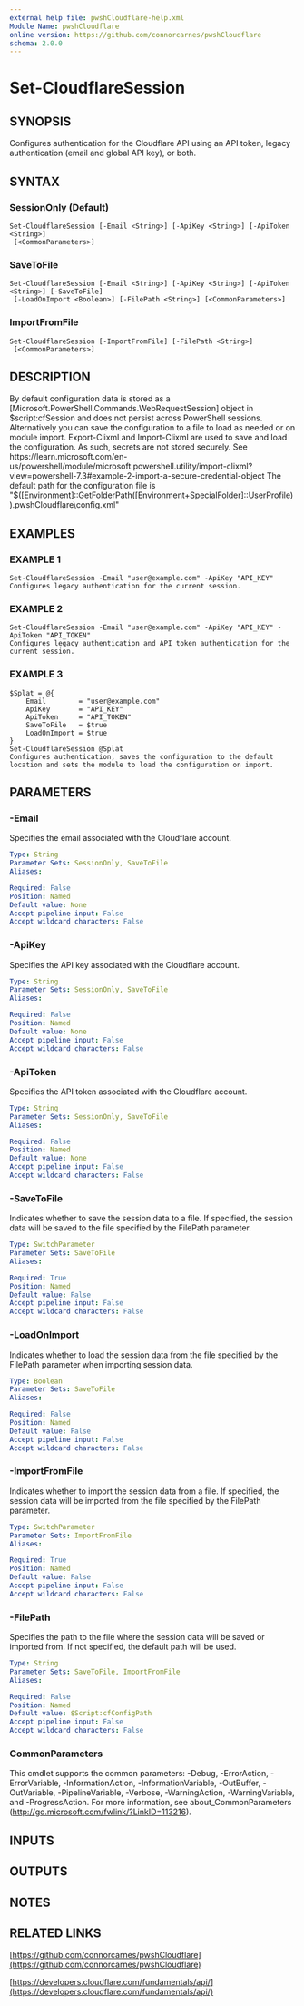 ```yaml
---
external help file: pwshCloudflare-help.xml
Module Name: pwshCloudflare
online version: https://github.com/connorcarnes/pwshCloudflare
schema: 2.0.0
---
```


# Set-CloudflareSession

## SYNOPSIS
Configures authentication for the Cloudflare API using an API token, legacy authentication (email and global API key), or both.

## SYNTAX

### SessionOnly (Default)
```
Set-CloudflareSession [-Email <String>] [-ApiKey <String>] [-ApiToken <String>]
 [<CommonParameters>]
```

### SaveToFile
```
Set-CloudflareSession [-Email <String>] [-ApiKey <String>] [-ApiToken <String>] [-SaveToFile]
 [-LoadOnImport <Boolean>] [-FilePath <String>] [<CommonParameters>]
```

### ImportFromFile
```
Set-CloudflareSession [-ImportFromFile] [-FilePath <String>]
 [<CommonParameters>]
```

## DESCRIPTION
By default configuration data is stored as a \[Microsoft.PowerShell.Commands.WebRequestSession\] object in $script:cfSession and does not persist across PowerShell sessions.
Alternatively you can save the configuration to a file to load as needed or on module import.
Export-Clixml and Import-Clixml are used to save and load the configuration.
As such, secrets are not stored securely.
See https://learn.microsoft.com/en-us/powershell/module/microsoft.powershell.utility/import-clixml?view=powershell-7.3#example-2-import-a-secure-credential-object
The default path for the configuration file is "$(\[Environment\]::GetFolderPath(\[Environment+SpecialFolder\]::UserProfile))\.pwshCloudflare\config.xml"

## EXAMPLES

### EXAMPLE 1
```
Set-CloudflareSession -Email "user@example.com" -ApiKey "API_KEY"
Configures legacy authentication for the current session.
```

### EXAMPLE 2
```
Set-CloudflareSession -Email "user@example.com" -ApiKey "API_KEY" -ApiToken "API_TOKEN"
Configures legacy authentication and API token authentication for the current session.
```

### EXAMPLE 3
```
$Splat = @{
    Email        = "user@example.com"
    ApiKey       = "API_KEY"
    ApiToken     = "API_TOKEN"
    SaveToFile   = $true
    LoadOnImport = $true
}
Set-CloudflareSession @Splat
Configures authentication, saves the configuration to the default location and sets the module to load the configuration on import.
```

## PARAMETERS

### -Email
Specifies the email associated with the Cloudflare account.

```yaml
Type: String
Parameter Sets: SessionOnly, SaveToFile
Aliases:

Required: False
Position: Named
Default value: None
Accept pipeline input: False
Accept wildcard characters: False
```

### -ApiKey
Specifies the API key associated with the Cloudflare account.

```yaml
Type: String
Parameter Sets: SessionOnly, SaveToFile
Aliases:

Required: False
Position: Named
Default value: None
Accept pipeline input: False
Accept wildcard characters: False
```

### -ApiToken
Specifies the API token associated with the Cloudflare account.

```yaml
Type: String
Parameter Sets: SessionOnly, SaveToFile
Aliases:

Required: False
Position: Named
Default value: None
Accept pipeline input: False
Accept wildcard characters: False
```

### -SaveToFile
Indicates whether to save the session data to a file.
If specified, the session data will be saved to the file specified by the FilePath parameter.

```yaml
Type: SwitchParameter
Parameter Sets: SaveToFile
Aliases:

Required: True
Position: Named
Default value: False
Accept pipeline input: False
Accept wildcard characters: False
```

### -LoadOnImport
Indicates whether to load the session data from the file specified by the FilePath parameter when importing session data.

```yaml
Type: Boolean
Parameter Sets: SaveToFile
Aliases:

Required: False
Position: Named
Default value: False
Accept pipeline input: False
Accept wildcard characters: False
```

### -ImportFromFile
Indicates whether to import the session data from a file.
If specified, the session data will be imported from the file specified by the FilePath parameter.

```yaml
Type: SwitchParameter
Parameter Sets: ImportFromFile
Aliases:

Required: True
Position: Named
Default value: False
Accept pipeline input: False
Accept wildcard characters: False
```

### -FilePath
Specifies the path to the file where the session data will be saved or imported from.
If not specified, the default path will be used.

```yaml
Type: String
Parameter Sets: SaveToFile, ImportFromFile
Aliases:

Required: False
Position: Named
Default value: $Script:cfConfigPath
Accept pipeline input: False
Accept wildcard characters: False
```

### CommonParameters
This cmdlet supports the common parameters: -Debug, -ErrorAction, -ErrorVariable, -InformationAction, -InformationVariable, -OutBuffer, -OutVariable, -PipelineVariable, -Verbose, -WarningAction, -WarningVariable, and -ProgressAction. 
For more information, see about_CommonParameters (http://go.microsoft.com/fwlink/?LinkID=113216).

## INPUTS

## OUTPUTS

## NOTES

## RELATED LINKS

[https://github.com/connorcarnes/pwshCloudflare](https://github.com/connorcarnes/pwshCloudflare)

[https://developers.cloudflare.com/fundamentals/api/](https://developers.cloudflare.com/fundamentals/api/)
